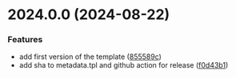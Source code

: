 

# 2024.0.0 (2024-08-22)


### Features

* add first version of the template ([855589c](https://github.com/justia/gtm-pii-url-cleaner-variable/commit/855589cbeff7fdc8b161323384ce7eb1a4fb2cf9))
* add sha to metadata.tpl and github action for release ([f0d43b1](https://github.com/justia/gtm-pii-url-cleaner-variable/commit/f0d43b1237f2223eb2ca9e0fe3e9e7bb47bc0e2a))